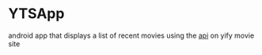 # YTSApp
android app that displays a list of recent movies using the [api](https://yts.to/api) on yify movie site

